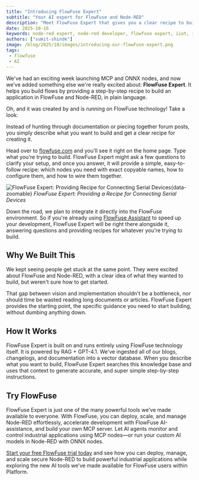 ```yaml
---
title: "Introducing FlowFuse Expert"
subtitle: "Your AI expert for FlowFuse and Node-RED"
description: "Meet FlowFuse Expert that gives you a clear recipe to build Node-RED flows, step by step."
date: 2025-10-16
keywords: node-red expert, node-red developer, flowfuse expert, iiot, industrial automation, mcp nodes, onnx nodes, ai-assisted development, rag, gpt-4.1
authors: ["sumit-shinde"]
image: /blog/2025/10/images/introducing-our-flowFuse-expert.png
tags:
 - flowfuse
 - AI
---
```


We've had an exciting week launching MCP and ONNX nodes, and now we’ve added something else we're really excited about: **FlowFuse Expert**. It helps you build flows by providing a step-by-step recipe to build an application in FlowFuse and Node-RED, in plain language. 

Oh, and it was created by and is running on FlowFuse technology! Take a look:

<!--more-->

Instead of hunting through documentation or piecing together forum posts, you simply describe what you want to build and get a clear recipe for creating it.

Head over to [flowfuse.com](https://flowfuse.com) and you'll see it right on the home page. Type what you're trying to build. FlowFuse Expert might ask a few questions to clarify your setup, and once you answer, it will provide a simple, easy-to-follow recipe: which nodes you need with exact copyable names, how to configure them, and how to wire them together.

![FlowFuse Expert: Providing Recipe for Connecting Serial Devices](./images/flowfuse-expert.gif){data-zoomable}
_FlowFuse Expert: Providing a Recipe for Connecting Serial Devices_

Down the road, we plan to integrate it directly into the FlowFuse environment. So if you're already using [FlowFuse Assistant](/blog/2025/07/flowfuse-ai-assistant-better-node-red-manufacturing/) to speed up your development, FlowFuse Expert will be right there alongside it, answering questions and providing recipes for whatever you're trying to build.

## Why We Built This

We kept seeing people get stuck at the same point. They were excited about FlowFuse and Node-RED, with a clear idea of what they wanted to build, but weren't sure how to get started.

That gap between vision and implementation shouldn't be a bottleneck, nor should time be wasted reading long documents or articles. FlowFuse Expert provides the starting point, the specific guidance you need to start building, without dumbing anything down.

## How It Works

FlowFuse Expert is built on and runs entirely using FlowFuse technology itself. It is powered by RAG + GPT-4.1. We've ingested all of our blogs, changelogs, and documentation into a vector database. When you describe what you want to build, FlowFuse Expert searches this knowledge base and uses that context to generate accurate, and super simple step-by-step instructions.

## Try FlowFuse

FlowFuse Expert is just one of the many powerful tools we’ve made available to everyone. With FlowFuse, you can deploy, scale, and manage Node-RED effortlessly, accelerate development with FlowFuse AI-assistance, and build your own MCP server. Let AI agents monitor and control industrial applications using MCP nodes—or run your custom AI models in Node-RED with ONNX nodes.

[Start your free FlowFuse trial today](https://app.flowfuse.com/account/create) and see how you can deploy, manage, and scale secure Node-RED to build powerful industrial applications while exploring the new AI tools we’ve made available for FlowFuse users within Platform.
